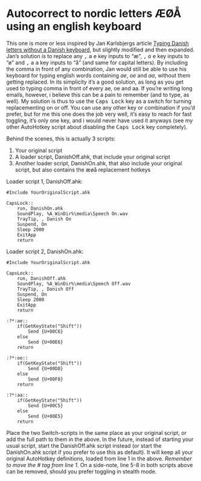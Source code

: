 # Autocorrect to nordic letters ÆØÅ using an english keyboard

This one is more or less inspired by Jan Karlsbjergs article [Typing Danish letters without a Danish keyboard], but slightly modified and then expanded. Jan’s solution is to replace any <kbd>,</kbd> <kbd>a</kbd> <kbd>e</kbd> key inputs to “æ”, <kbd>,</kbd> <kbd>o</kbd> <kbd>e</kbd> key inputs to “ø” and <kbd>,</kbd> <kbd>a</kbd> <kbd>a</kbd> key inputs to “å” (and same for capital letters). By including the comma in front of any combination, Jan would still be able to use his keyboard for typing english words containing *ae*, *oe* and *aa*, without them getting replaced. In its simplicity it’s a good solution, as long as you get used to typing comma in front of every ae, oe and aa. If you’re writing long emails, however, i believe this can be a pain to remember (and to type, as well). My solution is thus to use the <kbd>Caps Lock</kbd> key as a switch for turning replacementing on or off. You can use any other key or combination if you’d prefer, but for me this one does the job very well, it’s easy to reach for fast toggling, it’s only one key, and i would never have used it anyways (see my other AutoHotkey script about disabling the <kbd>Caps Lock</kbd> key completely). 

Behind the scenes, this is actually 3 scripts:

1. Your original script
1. A loader script, DanishOff.ahk, that include your original script
1. Another loader script, DanishOn.ahk, that also include your original script, but also contains the æøå replacement hotkeys

Loader script 1, DanishOff.ahk:

	#Include YourOriginalScript.ahk
	 
	CapsLock::
    	run, DanishOn.ahk
    	SoundPlay, %A_WinDir%\media\Speech On.wav
    	TrayTip, , Danish On
    	Suspend, On
	    Sleep 2000
	    ExitApp
	    return

Loader script 2, DanishOn.ahk:

	#Include YourOriginalScript.ahk
	 
	CapsLock::
	    run, DanishOff.ahk
	    SoundPlay, %A_WinDir%\media\Speech Off.wav
	    TrayTip, , Danish Off
	    Suspend, On
	    Sleep 2000
	    ExitApp
	    return
	 
	:?*:ae::
	    if(GetKeyState("Shift"))
	        Send {U+00C6}
	    else
	        Send {U+00E6}
	    return
	 
	:?*:oe::
	    if(GetKeyState("Shift"))
	        Send {U+00D8}
	    else
	        Send {U+00F8}
	    return
	 
	:?*:aa::
	    if(GetKeyState("Shift"))
	        Send {U+00C5}
	    else
	        Send {U+00E5}
	    return

Place the two Switch-scripts in the same place as your original script, or add the full path to them in the above. In the future, instead of starting your usual script, start the DanishOff.ahk script instead (or start the DanishOn.ahk script if you prefer to use this as default). It will keep all your original AutoHotkey definitions, loaded from line 1 in the above. *Remember to move the # tag from line 1*. On a side-note, line 5-8 in both scripts above can be removed, should you prefer toggling in stealth mode.

[Typing Danish letters without a Danish keyboard]:http://www.jankarlsbjerg.com/blog/archives/2009/08/08/typing-danish-letters-without-a-danish-keyboard/
